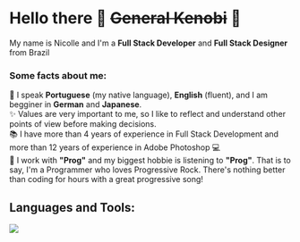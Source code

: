 # Hello there 👋 ~~General Kenobi~~ 🤖
<p align="left">My name is Nicolle and I'm a <strong>Full Stack Developer</strong> and <strong>Full Stack Designer</strong> from Brazil</p>

### Some facts about me:
<p align="left">
  💬  I speak <strong>Portuguese</strong> (my native language), <strong>English</strong> (fluent), and I am begginer in <strong>German</strong> and <strong>Japanese</strong>.<br>
  ✨  Values are very important to me, so I like to reflect and understand other points of view before making decisions.<br>
  📚  I have more than 4 years of experience in Full Stack Development and more than 12 years of experience in Adobe Photoshop 💻<br>
  🎸  I work with <strong>"Prog"</strong> and my biggest hobbie is listening to <strong>"Prog"</strong>. That is to say, I'm a Programmer who loves Progressive Rock. There's nothing better than coding for hours with a great progressive song!
</p>  

## Languages and Tools:

<img src="https://skillicons.dev/icons?i=nextjs,react,js,ts,nodejs,mongodb,postgres,vercel,html,css,photoshop,illustrator,figma" /> 
